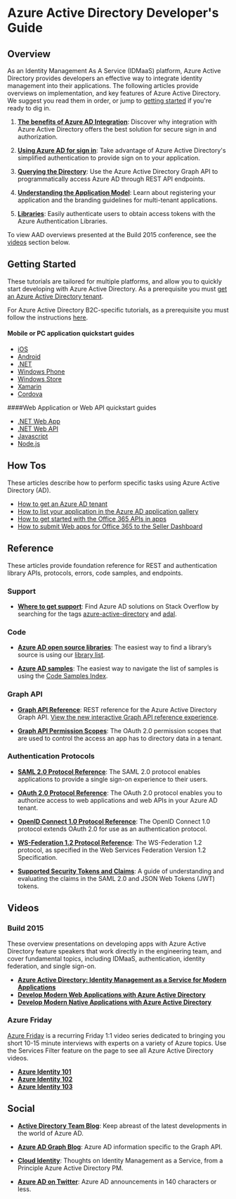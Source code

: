 <properties
   pageTitle="Azure Active Directory Developer's Guide"
   description="A comprehensive guide to developer-oriented resources for Azure Active Directory"
   services="active-directory"
   documentationCenter="dev-center-name"
   authors="msmbaldwin"
   manager="mbaldwin"
   editor=""/>

<tags
   ms.service="active-directory"
   ms.devlang="na"
   ms.topic="hero-article"
   ms.tgt_pltfrm="na"
   ms.workload="identity"
   ms.date="06/10/2015"
   ms.author="mbaldwin"/>


# Azure Active Directory Developer's Guide

## Overview
As an Identity Management As A Service (IDMaaS) platform, Azure Active Directory provides developers an effective way to integrate identity management into their applications. The following articles provide overviews on implementation, and key features of Azure Active Directory. We suggest you read them in order, or jump to [getting started](#getting-started) if you're ready to dig in.


1. **[The benefits of Azure AD Integration](active-directory-how-to-integrate.md)**: Discover why integration with Azure Active Directory offers the best solution for secure sign in and authorization.

1. **[Using Azure AD for sign in](active-directory-authentication-scenarios.md)**: Take advantage of Azure Active Directory's simplified authentication to provide sign on to your application.

1. **[Querying the Directory](https://msdn.microsoft.com/library/azure/hh974476.aspx)**: Use the Azure Active Directory Graph API to programmatically access Azure AD through REST API endpoints.

1. **[Understanding the Application Model](https://msdn.microsoft.com/library/azure/dn151122.aspx)**: Learn about registering your application and the branding guidelines for multi-tenant applications.

1. **[Libraries](https://msdn.microsoft.com/library/azure/dn151135.aspx)**: Easily authenticate users to obtain access tokens with the Azure Authentication Libraries.

To view AAD overviews presented at the Build 2015 conference, see the [videos](#videos) section below.


## Getting Started

These tutorials are tailored for multiple platforms, and allow you to quickly start developing with Azure Active Directory. As a prerequisite you must [get an Azure Active Directory tenant](active-directory-howto-tenant.md).

For Azure Active Directory B2C-specific tutorials, as a prerequisite you must follow the instructions [here](active-directory-get-started-b2c).

#### Mobile or PC application quickstart guides

- [iOS](active-directory-devquickstarts-ios.md)
- [Android](active-directory-devquickstarts-android.md)
- [.NET](active-directory-devquickstarts-dotnet.md)
- [Windows Phone](active-directory-devquickstarts-windowsphone.md)
- [Windows Store](active-directory-devquickstarts-windowsstore.md)
- [Xamarin](active-directory-devquickstarts-xamarin.md)
- [Cordova](active-directory-devquickstarts-cordova.md)


####Web Application or Web API quickstart guides

- [.NET Web App](active-directory-devquickstarts-webapp-dotnet.md)
- [.NET Web API](active-directory-devquickstarts-webapi-dotnet.md)
- [Javascript](active-directory-devquickstarts-angular.md)
- [Node.js](active-directory-devquickstarts-webapi-nodejs.md)


## How Tos

These articles describe how to perform specific tasks using Azure Active Directory (AD).

- [How to get an Azure AD tenant](active-directory-howto-tenant.md)
- [How to list your application in the Azure AD application gallery](active-directory-app-gallery-listing.md)
- [How to get started with the Office 365 APIs in apps](https://msdn.microsoft.com/office/office365/howto/getting-started-Office-365-APIs)
- [How to submit Web apps for Office 365 to the Seller Dashboard](https://msdn.microsoft.com/office/office365/howto/submit-web-apps-seller-dashboard)


## Reference

These articles provide foundation reference for REST and authentication library APIs, protocols, errors, code samples, and endpoints.  

###  Support
- **[Where to get support](http://stackoverflow.com/questions/tagged/azure-active-directory)**: Find Azure AD solutions on Stack Overflow by searching for the tags [azure-active-directory](http://stackoverflow.com/questions/tagged/azure-active-directory) and [adal](http://stackoverflow.com/questions/tagged/adal).

### Code

- **[Azure AD open source libraries](http://github.com/AzureAD)**: The easiest way to find a library’s source is using our [library list](https://msdn.microsoft.com/library/azure/dn151135.aspx).

- **[Azure AD samples](http://github.com/AzureADSamples)**: The easiest way to navigate the list of samples is using the [Code Samples Index](active-directory-code-samples.md).


### Graph API

- **[Graph API Reference](https://msdn.microsoft.com/library/azure/hh974476.aspx)**: REST reference for the Azure Active Directory Graph API. [View the new interactive Graph API reference experience](https://msdn.microsoft.com/Library/Azure/Ad/Graph/api/api-catalog).

- **[Graph API Permission Scopes](https://msdn.microsoft.com/Library/Azure/Ad/Graph/api/graph-api-permission-scopes)**: The OAuth 2.0 permission scopes that are used to control the access an app has to directory data in a tenant.


### Authentication Protocols

- **[SAML 2.0 Protocol Reference](https://msdn.microsoft.com/library/azure/dn195591.aspx)**: The SAML 2.0 protocol enables applications to provide a single sign-on experience to their users.


- **[OAuth 2.0 Protocol Reference](https://msdn.microsoft.com/library/azure/dn645545.aspx)**: The OAuth 2.0 protocol enables you to authorize access to web applications and web APIs in your Azure AD tenant.


- **[OpenID Connect 1.0 Protocol Reference](https://msdn.microsoft.com/library/azure/dn645541.aspx)**: The OpenID Connect 1.0 protocol extends OAuth 2.0 for use as an authentication protocol.


- **[WS-Federation 1.2 Protocol Reference](https://msdn.microsoft.com/library/azure/dn903702.aspx)**: The WS-Federation 1.2 protocol, as specified in the Web Services Federation Version 1.2 Specification.

- **[Supported Security Tokens and Claims](active-directory-token-and-claims.md)**: A guide of understanding and evaluating the claims in the SAML 2.0 and JSON Web Tokens (JWT) tokens.

## Videos

### Build 2015

These overview presentations on developing apps with Azure Active Directory feature speakers that work directly in the engineering team, and cover fundamental topics, including IDMaaS, authentication, identity federation, and single sign-on.

- **[Azure Active Directory: Identity Management as a Service for Modern Applications](http://azure.microsoft.com/documentation/videos/build-2015-azure-active-directory-identity-management-as-a-service-for-modern-applications)**
- **[Develop Modern Web Applications with Azure Active Directory](http://azure.microsoft.com/documentation/videos/build-2015-develop-modern-web-applications-with-azure-active-directory)**
- **[Develop Modern Native Applications with Azure Active Directory](http://azure.microsoft.com/documentation/videos/build-2015-develop-modern-native-applications-with-azure-active-directory)**

### Azure Friday
[Azure Friday](http://azure.microsoft.com/documentation/videos/azure-friday/) is a recurring Friday 1:1 video series dedicated to bringing you short 10-15 minute interviews with experts on a variety of Azure topics.  Use the Services Filter feature on the page to see all Azure Active Directory videos.

- **[Azure Identity 101](http://azure.microsoft.com/documentation/videos/azure-identity-basics/)**
- **[Azure Identity 102](http://azure.microsoft.com/documentation/videos/azure-identity-creating-active-directory/)**
- **[Azure Identity 103](http://azure.microsoft.com/documentation/videos/azure-identity-application-to-authenticate/)**

## Social

- **[Active Directory Team Blog](http://blogs.technet.com/b/ad/)**: Keep abreast of the latest developments in the world of Azure AD.

- **[Azure AD Graph Blog](http://blogs.msdn.com/b/aadgraphteam)**: Azure AD information specific to the Graph API.

- **[Cloud Identity](http://www.cloudidentity.net)**: Thoughts on Identity Management as a Service, from a Principle Azure Active Directory PM.  

- **[Azure AD on Twitter](https://twitter.com/azuread)**: Azure AD announcements in 140 characters or less.
